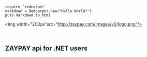 ```
require 'redcarpet'
markdown = Redcarpet.new("Hello World!")
puts markdown.to_html
```
<p align="center">

<img width="200px"src="http://zaypay.com/images/v2/logo.png"/>

</p>
<br>

ZAYPAY api for .NET users
------------------------------

